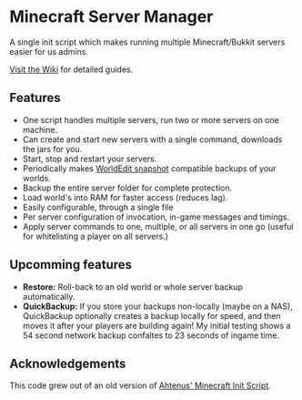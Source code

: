 # Minecraft Server Manager

A single init script which makes running multiple Minecraft/Bukkit servers easier for us admins.

[Visit the Wiki][wiki] for detailed guides.

## Features

* One script handles multiple servers, run two or more servers on one machine.
* Can create and start new servers with a single command, downloads the jars for you.
* Start, stop and restart your servers.
* Periodically makes [WorldEdit snapshot][we-snapshot] compatible backups of your worlds.
* Backup the entire server folder for complete protection.
* Load world's into RAM for faster access (reduces lag).
* Easily configurable, through a single file
* Per server configuration of invocation, in-game messages and timings.
* Apply server commands to one, multiple, or all servers in one go (useful for whitelisting a player on all servers.)

## Upcomming features

* **Restore:** Roll-back to an old world or whole server backup automatically.
* **QuickBackup:** If you store your backups non-locally (maybe on a NAS), QuickBackup optionally creates a backup locally for speed, and then moves it after your players are building again! My initial testing shows a 54 second network backup confaltes to 23 seconds of ingame time.

## Acknowledgements

This code grew out of an old version of [Ahtenus' Minecraft Init Script][ahtenus-minecraft-init].

[we-snapshot]: http://wiki.sk89q.com/wiki/WorldEdit/Snapshots
[ahtenus-minecraft-init]: https://github.com/Ahtenus/minecraft-init
[wiki]: https://github.com/marcuswhybrow/minecraft-server-manager/wiki